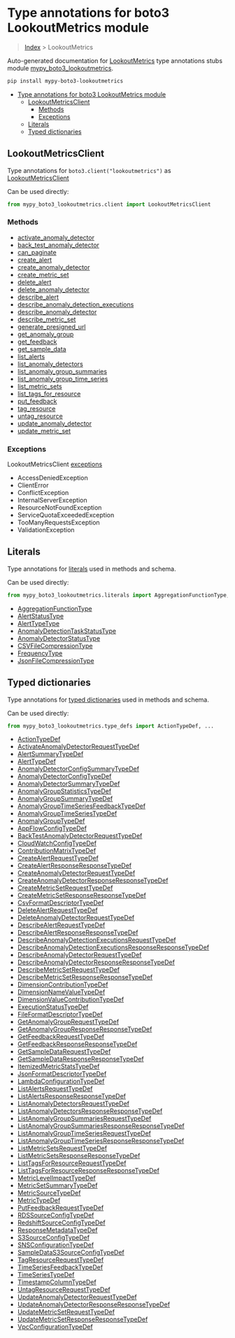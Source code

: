 # Type annotations for boto3 LookoutMetrics module

> [Index](..) > LookoutMetrics

Auto-generated documentation for
[LookoutMetrics](https://boto3.amazonaws.com/v1/documentation/api/latest/reference/services/lookoutmetrics.html#LookoutMetrics)
type annotations stubs module
[mypy_boto3_lookoutmetrics](https://pypi.org/project/mypy-boto3-lookoutmetrics/).

```bash
pip install mypy-boto3-lookoutmetrics
```

- [Type annotations for boto3 LookoutMetrics module](#type-annotations-for-boto3-lookoutmetrics-module)
  - [LookoutMetricsClient](#lookoutmetricsclient)
    - [Methods](#methods)
    - [Exceptions](#exceptions)
  - [Literals](#literals)
  - [Typed dictionaries](#typed-dictionaries)

## LookoutMetricsClient

Type annotations for `boto3.client("lookoutmetrics")` as
[LookoutMetricsClient](./client.md)

Can be used directly:

```python
from mypy_boto3_lookoutmetrics.client import LookoutMetricsClient
```

### Methods

- [activate_anomaly_detector](./client.md#activate_anomaly_detector)
- [back_test_anomaly_detector](./client.md#back_test_anomaly_detector)
- [can_paginate](./client.md#can_paginate)
- [create_alert](./client.md#create_alert)
- [create_anomaly_detector](./client.md#create_anomaly_detector)
- [create_metric_set](./client.md#create_metric_set)
- [delete_alert](./client.md#delete_alert)
- [delete_anomaly_detector](./client.md#delete_anomaly_detector)
- [describe_alert](./client.md#describe_alert)
- [describe_anomaly_detection_executions](./client.md#describe_anomaly_detection_executions)
- [describe_anomaly_detector](./client.md#describe_anomaly_detector)
- [describe_metric_set](./client.md#describe_metric_set)
- [generate_presigned_url](./client.md#generate_presigned_url)
- [get_anomaly_group](./client.md#get_anomaly_group)
- [get_feedback](./client.md#get_feedback)
- [get_sample_data](./client.md#get_sample_data)
- [list_alerts](./client.md#list_alerts)
- [list_anomaly_detectors](./client.md#list_anomaly_detectors)
- [list_anomaly_group_summaries](./client.md#list_anomaly_group_summaries)
- [list_anomaly_group_time_series](./client.md#list_anomaly_group_time_series)
- [list_metric_sets](./client.md#list_metric_sets)
- [list_tags_for_resource](./client.md#list_tags_for_resource)
- [put_feedback](./client.md#put_feedback)
- [tag_resource](./client.md#tag_resource)
- [untag_resource](./client.md#untag_resource)
- [update_anomaly_detector](./client.md#update_anomaly_detector)
- [update_metric_set](./client.md#update_metric_set)

### Exceptions

LookoutMetricsClient [exceptions](./client.md#exceptions)

- AccessDeniedException
- ClientError
- ConflictException
- InternalServerException
- ResourceNotFoundException
- ServiceQuotaExceededException
- TooManyRequestsException
- ValidationException

## Literals

Type annotations for [literals](./literals.md) used in methods and schema.

Can be used directly:

```python
from mypy_boto3_lookoutmetrics.literals import AggregationFunctionType, ...
```

- [AggregationFunctionType](./literals.md#aggregationfunctiontype)
- [AlertStatusType](./literals.md#alertstatustype)
- [AlertTypeType](./literals.md#alerttypetype)
- [AnomalyDetectionTaskStatusType](./literals.md#anomalydetectiontaskstatustype)
- [AnomalyDetectorStatusType](./literals.md#anomalydetectorstatustype)
- [CSVFileCompressionType](./literals.md#csvfilecompressiontype)
- [FrequencyType](./literals.md#frequencytype)
- [JsonFileCompressionType](./literals.md#jsonfilecompressiontype)

## Typed dictionaries

Type annotations for [typed dictionaries](./type_defs.md) used in methods and
schema.

Can be used directly:

```python
from mypy_boto3_lookoutmetrics.type_defs import ActionTypeDef, ...
```

- [ActionTypeDef](./type_defs.md#actiontypedef)
- [ActivateAnomalyDetectorRequestTypeDef](./type_defs.md#activateanomalydetectorrequesttypedef)
- [AlertSummaryTypeDef](./type_defs.md#alertsummarytypedef)
- [AlertTypeDef](./type_defs.md#alerttypedef)
- [AnomalyDetectorConfigSummaryTypeDef](./type_defs.md#anomalydetectorconfigsummarytypedef)
- [AnomalyDetectorConfigTypeDef](./type_defs.md#anomalydetectorconfigtypedef)
- [AnomalyDetectorSummaryTypeDef](./type_defs.md#anomalydetectorsummarytypedef)
- [AnomalyGroupStatisticsTypeDef](./type_defs.md#anomalygroupstatisticstypedef)
- [AnomalyGroupSummaryTypeDef](./type_defs.md#anomalygroupsummarytypedef)
- [AnomalyGroupTimeSeriesFeedbackTypeDef](./type_defs.md#anomalygrouptimeseriesfeedbacktypedef)
- [AnomalyGroupTimeSeriesTypeDef](./type_defs.md#anomalygrouptimeseriestypedef)
- [AnomalyGroupTypeDef](./type_defs.md#anomalygrouptypedef)
- [AppFlowConfigTypeDef](./type_defs.md#appflowconfigtypedef)
- [BackTestAnomalyDetectorRequestTypeDef](./type_defs.md#backtestanomalydetectorrequesttypedef)
- [CloudWatchConfigTypeDef](./type_defs.md#cloudwatchconfigtypedef)
- [ContributionMatrixTypeDef](./type_defs.md#contributionmatrixtypedef)
- [CreateAlertRequestTypeDef](./type_defs.md#createalertrequesttypedef)
- [CreateAlertResponseResponseTypeDef](./type_defs.md#createalertresponseresponsetypedef)
- [CreateAnomalyDetectorRequestTypeDef](./type_defs.md#createanomalydetectorrequesttypedef)
- [CreateAnomalyDetectorResponseResponseTypeDef](./type_defs.md#createanomalydetectorresponseresponsetypedef)
- [CreateMetricSetRequestTypeDef](./type_defs.md#createmetricsetrequesttypedef)
- [CreateMetricSetResponseResponseTypeDef](./type_defs.md#createmetricsetresponseresponsetypedef)
- [CsvFormatDescriptorTypeDef](./type_defs.md#csvformatdescriptortypedef)
- [DeleteAlertRequestTypeDef](./type_defs.md#deletealertrequesttypedef)
- [DeleteAnomalyDetectorRequestTypeDef](./type_defs.md#deleteanomalydetectorrequesttypedef)
- [DescribeAlertRequestTypeDef](./type_defs.md#describealertrequesttypedef)
- [DescribeAlertResponseResponseTypeDef](./type_defs.md#describealertresponseresponsetypedef)
- [DescribeAnomalyDetectionExecutionsRequestTypeDef](./type_defs.md#describeanomalydetectionexecutionsrequesttypedef)
- [DescribeAnomalyDetectionExecutionsResponseResponseTypeDef](./type_defs.md#describeanomalydetectionexecutionsresponseresponsetypedef)
- [DescribeAnomalyDetectorRequestTypeDef](./type_defs.md#describeanomalydetectorrequesttypedef)
- [DescribeAnomalyDetectorResponseResponseTypeDef](./type_defs.md#describeanomalydetectorresponseresponsetypedef)
- [DescribeMetricSetRequestTypeDef](./type_defs.md#describemetricsetrequesttypedef)
- [DescribeMetricSetResponseResponseTypeDef](./type_defs.md#describemetricsetresponseresponsetypedef)
- [DimensionContributionTypeDef](./type_defs.md#dimensioncontributiontypedef)
- [DimensionNameValueTypeDef](./type_defs.md#dimensionnamevaluetypedef)
- [DimensionValueContributionTypeDef](./type_defs.md#dimensionvaluecontributiontypedef)
- [ExecutionStatusTypeDef](./type_defs.md#executionstatustypedef)
- [FileFormatDescriptorTypeDef](./type_defs.md#fileformatdescriptortypedef)
- [GetAnomalyGroupRequestTypeDef](./type_defs.md#getanomalygrouprequesttypedef)
- [GetAnomalyGroupResponseResponseTypeDef](./type_defs.md#getanomalygroupresponseresponsetypedef)
- [GetFeedbackRequestTypeDef](./type_defs.md#getfeedbackrequesttypedef)
- [GetFeedbackResponseResponseTypeDef](./type_defs.md#getfeedbackresponseresponsetypedef)
- [GetSampleDataRequestTypeDef](./type_defs.md#getsampledatarequesttypedef)
- [GetSampleDataResponseResponseTypeDef](./type_defs.md#getsampledataresponseresponsetypedef)
- [ItemizedMetricStatsTypeDef](./type_defs.md#itemizedmetricstatstypedef)
- [JsonFormatDescriptorTypeDef](./type_defs.md#jsonformatdescriptortypedef)
- [LambdaConfigurationTypeDef](./type_defs.md#lambdaconfigurationtypedef)
- [ListAlertsRequestTypeDef](./type_defs.md#listalertsrequesttypedef)
- [ListAlertsResponseResponseTypeDef](./type_defs.md#listalertsresponseresponsetypedef)
- [ListAnomalyDetectorsRequestTypeDef](./type_defs.md#listanomalydetectorsrequesttypedef)
- [ListAnomalyDetectorsResponseResponseTypeDef](./type_defs.md#listanomalydetectorsresponseresponsetypedef)
- [ListAnomalyGroupSummariesRequestTypeDef](./type_defs.md#listanomalygroupsummariesrequesttypedef)
- [ListAnomalyGroupSummariesResponseResponseTypeDef](./type_defs.md#listanomalygroupsummariesresponseresponsetypedef)
- [ListAnomalyGroupTimeSeriesRequestTypeDef](./type_defs.md#listanomalygrouptimeseriesrequesttypedef)
- [ListAnomalyGroupTimeSeriesResponseResponseTypeDef](./type_defs.md#listanomalygrouptimeseriesresponseresponsetypedef)
- [ListMetricSetsRequestTypeDef](./type_defs.md#listmetricsetsrequesttypedef)
- [ListMetricSetsResponseResponseTypeDef](./type_defs.md#listmetricsetsresponseresponsetypedef)
- [ListTagsForResourceRequestTypeDef](./type_defs.md#listtagsforresourcerequesttypedef)
- [ListTagsForResourceResponseResponseTypeDef](./type_defs.md#listtagsforresourceresponseresponsetypedef)
- [MetricLevelImpactTypeDef](./type_defs.md#metriclevelimpacttypedef)
- [MetricSetSummaryTypeDef](./type_defs.md#metricsetsummarytypedef)
- [MetricSourceTypeDef](./type_defs.md#metricsourcetypedef)
- [MetricTypeDef](./type_defs.md#metrictypedef)
- [PutFeedbackRequestTypeDef](./type_defs.md#putfeedbackrequesttypedef)
- [RDSSourceConfigTypeDef](./type_defs.md#rdssourceconfigtypedef)
- [RedshiftSourceConfigTypeDef](./type_defs.md#redshiftsourceconfigtypedef)
- [ResponseMetadataTypeDef](./type_defs.md#responsemetadatatypedef)
- [S3SourceConfigTypeDef](./type_defs.md#s3sourceconfigtypedef)
- [SNSConfigurationTypeDef](./type_defs.md#snsconfigurationtypedef)
- [SampleDataS3SourceConfigTypeDef](./type_defs.md#sampledatas3sourceconfigtypedef)
- [TagResourceRequestTypeDef](./type_defs.md#tagresourcerequesttypedef)
- [TimeSeriesFeedbackTypeDef](./type_defs.md#timeseriesfeedbacktypedef)
- [TimeSeriesTypeDef](./type_defs.md#timeseriestypedef)
- [TimestampColumnTypeDef](./type_defs.md#timestampcolumntypedef)
- [UntagResourceRequestTypeDef](./type_defs.md#untagresourcerequesttypedef)
- [UpdateAnomalyDetectorRequestTypeDef](./type_defs.md#updateanomalydetectorrequesttypedef)
- [UpdateAnomalyDetectorResponseResponseTypeDef](./type_defs.md#updateanomalydetectorresponseresponsetypedef)
- [UpdateMetricSetRequestTypeDef](./type_defs.md#updatemetricsetrequesttypedef)
- [UpdateMetricSetResponseResponseTypeDef](./type_defs.md#updatemetricsetresponseresponsetypedef)
- [VpcConfigurationTypeDef](./type_defs.md#vpcconfigurationtypedef)

